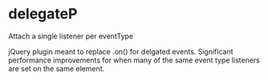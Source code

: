 # delegateP
Attach a single listener per eventType

jQuery plugin meant to replace .on() for delgated events. Significant performance improvements for when many of the same event type listeners are set on the same element.
